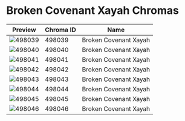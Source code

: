 # Broken Covenant Xayah Chromas

| Preview | Chroma ID | Name |
|---------|-----------|------|
| ![498039](https://raw.communitydragon.org/latest/plugins/rcp-be-lol-game-data/global/default/v1/champion-chroma-images/498/498039.png) | 498039 | Broken Covenant Xayah |
| ![498040](https://raw.communitydragon.org/latest/plugins/rcp-be-lol-game-data/global/default/v1/champion-chroma-images/498/498040.png) | 498040 | Broken Covenant Xayah |
| ![498041](https://raw.communitydragon.org/latest/plugins/rcp-be-lol-game-data/global/default/v1/champion-chroma-images/498/498041.png) | 498041 | Broken Covenant Xayah |
| ![498042](https://raw.communitydragon.org/latest/plugins/rcp-be-lol-game-data/global/default/v1/champion-chroma-images/498/498042.png) | 498042 | Broken Covenant Xayah |
| ![498043](https://raw.communitydragon.org/latest/plugins/rcp-be-lol-game-data/global/default/v1/champion-chroma-images/498/498043.png) | 498043 | Broken Covenant Xayah |
| ![498044](https://raw.communitydragon.org/latest/plugins/rcp-be-lol-game-data/global/default/v1/champion-chroma-images/498/498044.png) | 498044 | Broken Covenant Xayah |
| ![498045](https://raw.communitydragon.org/latest/plugins/rcp-be-lol-game-data/global/default/v1/champion-chroma-images/498/498045.png) | 498045 | Broken Covenant Xayah |
| ![498046](https://raw.communitydragon.org/latest/plugins/rcp-be-lol-game-data/global/default/v1/champion-chroma-images/498/498046.png) | 498046 | Broken Covenant Xayah |